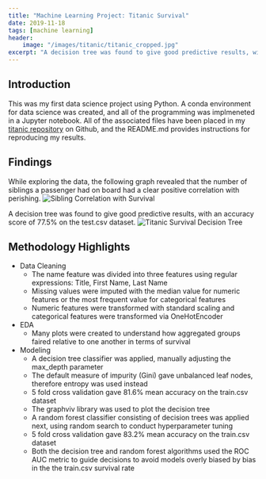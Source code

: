 ```yaml
---
title: "Machine Learning Project: Titanic Survival"
date: 2019-11-18
tags: [machine learning]
header:
    image: "/images/titanic/titanic_cropped.jpg"
excerpt: "A decision tree was found to give good predictive results, with an accuracy score of 77.5% on the test.csv dataset."
---
```


## Introduction
This was my first data science project using Python.  A conda environment for data science was created, and all of the programming was implmeneted in a Jupyter notebook.  All of the associated files have been placed in my [titanic repository](https://github.com/buckeye17/titanic) on Github, and the README.md provides instructions for reproducing my results.

## Findings
While exploring the data, the following graph revealed that the number of siblings a passenger had on board had a clear positive correlation with perishing.
<img src="{{ site.url }}{{ site.baseurl }}/images/titanic/Siblings-vs-Survival.png" alt="Sibling Correlation with Survival">

A decision tree was found to give good predictive results, with an accuracy score of 77.5% on the test.csv dataset.
<img src="{{ site.url }}{{ site.baseurl }}/images/titanic/DecisionTree.png" alt="Titanic Survival Decision Tree">

## Methodology Highlights
* Data Cleaning
    * The name feature was divided into three features using regular expressions: Title, First Name, Last Name
    * Missing values were imputed with the median value for numeric features or the most frequent value for categorical features
    * Numeric features were transformed with standard scaling and categorical features were transformed via OneHotEncoder
* EDA
    * Many plots were created to understand how aggregated groups faired relative to one another in terms of survival
* Modeling
    * A decision tree classifier was applied, manually adjusting the max_depth parameter
    * The default measure of impurity (Gini) gave unbalanced leaf nodes, therefore entropy was used instead
    * 5 fold cross validation gave 81.6% mean accuracy on the train.csv dataset
    * The graphviv library was used to plot the decision tree
    * A random forest classifier consisting of decision trees was applied next, using random search to conduct hyperparameter tuning
    * 5 fold cross validation gave 83.2% mean accuracy on the train.csv dataset
    * Both the decision tree and random forest algorithms used the ROC AUC metric to guide decisions to avoid models overly biased by bias in the the train.csv survival rate
